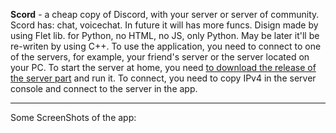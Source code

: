 **Scord** - a cheap copy of Discord, with your server or server of community.
Scord has: chat, voicechat. In future it will has more funcs.
Disign made by using Flet lib. for Python, no HTML, no JS, only Python. May be later it'll be re-writen by using C++.
To use the application, you need to connect to one of the servers, for example, your friend's server or the server located on your PC. To start the server at home, you need [to download the release of the server part](https://github.com/TheSapphRyz/Scord_server) and run it. To connect, you need to copy IPv4 in the server console and connect to the server in the app.

____________________________________________________________________________________________________________________________________

Some ScreenShots of the app:
